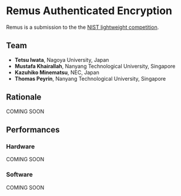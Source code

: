 # **Remus** Authenticated Encryption 

Remus is a submission to the the [NIST lightweight competition](https://csrc.nist.gov/projects/lightweight-cryptography). 

## Team

- **Tetsu Iwata**, Nagoya University, Japan
- **Mustafa Khairallah**, Nanyang Technological University, Singapore
- **Kazuhiko Minematsu**, NEC, Japan
- **Thomas Peyrin**, Nanyang Technological University, Singapore


## Rationale

COMING SOON


## Performances

### Hardware

COMING SOON

### Software

COMING SOON
